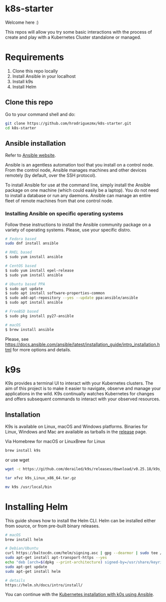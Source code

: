# k8s-starter

Welcome here :)

This repos will allow you try some basic interactions with the process of create and play with a Kubernetes Cluster standalone or managed.

# Requirements

1. Clone this repo locally
2. Install Ansible in your localhost
3. Install k9s
4. Install Helm

## Clone this repo

Go to your command shell and do:

```bash
git clone https://github.com/hrodriguezmx/k8s-starter.git
cd k8s-starter
```

## Ansible installation

Refer to [Ansible website](https://docs.ansible.com/ansible/latest/installation_guide/intro_installation.html).

Ansible is an agentless automation tool that you install on a control node. From the control node, Ansible manages machines and other devices remotely (by default, over the SSH protocol).

To install Ansible for use at the command line, simply install the Ansible package on one machine (which could easily be a laptop). You do not need to install a database or run any daemons. Ansible can manage an entire fleet of remote machines from that one control node.

### Installing Ansible on specific operating systems

Follow these instructions to install the Ansible community package on a variety of operating systems. Please, use your specific distro.

```bash
# Fedora based
sudo dnf install ansible

# RHEL based
$ sudo yum install ansible

# CentOS based
$ sudo yum install epel-release
$ sudo yum install ansible

# Ubuntu based PPA
$ sudo apt update
$ sudo apt install software-properties-common
$ sudo add-apt-repository --yes --update ppa:ansible/ansible
$ sudo apt install ansible

# FreeBSD based
$ sudo pkg install py27-ansible

# macOS
$ brew install ansible

```

Please, see <https://docs.ansible.com/ansible/latest/installation_guide/intro_installation.html> for more options and details.

# k9s

K9s provides a terminal UI to interact with your Kubernetes clusters. The aim of this project is to make it easier to navigate, observe and manage your applications in the wild. K9s continually watches Kubernetes for changes and offers subsequent commands to interact with your observed resources.

## Installation

K9s is available on Linux, macOS and Windows platforms. Binaries for Linux, Windows and Mac are available as tarballs in the [release](https://github.com/derailed/k9s/releases) page.

Via Homebrew for macOS or LinuxBrew for Linux

```bash
brew install k9s
```

or use wget

```bash
wget -c https://github.com/derailed/k9s/releases/download/v0.25.18/k9s_Linux_x86_64.tar.gz

tar xfvz k9s_Linux_x86_64.tar.gz

mv k9s /usr/local/bin

```

# Installing Helm

This guide shows how to install the Helm CLI. Helm can be installed either from source, or from pre-built binary releases.

```bash
# macOS
brew install helm

# Debian/Ubuntu
curl https://baltocdn.com/helm/signing.asc | gpg --dearmor | sudo tee /usr/share/keyrings/helm.gpg > /dev/null
sudo apt-get install apt-transport-https --yes
echo "deb [arch=$(dpkg --print-architecture) signed-by=/usr/share/keyrings/helm.gpg] https://baltocdn.com/helm/stable/debian/ all main" | sudo tee /etc/apt/sources.list.d/helm-stable-debian.list
sudo apt-get update
sudo apt-get install helm

# details
https://helm.sh/docs/intro/install/

```

You can continue with the [Kubernetes installation with k0s using Ansible](k8s.md).
